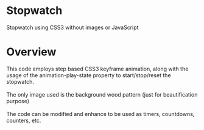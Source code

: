 # Stopwatch
Stopwatch using CSS3 without images or JavaScript

# Overview
This code employs step based CSS3 keyframe animation, along with the usage of the animation-play-state property to start/stop/reset the stopwatch.<br>
<br>
The only image used is the background wood pattern (just for beautification purpose)<br>
<br>
The code can be modified and enhance to be used as timers, countdowns, counters, etc.